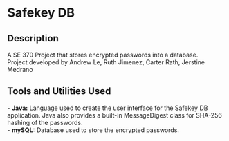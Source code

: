 <h1>Safekey DB</h1>

<h2>Description</h2>
A SE 370 Project that stores encrypted passwords into a database.<br>
Project developed by Andrew Le, Ruth Jimenez, Carter Rath, Jerstine Medrano


<br>

<h2>Tools and Utilities Used</h2>
- <b>Java:</b> Language used to create the user interface for the Safekey DB application. Java also provides a built-in MessageDigest class for SHA-256 hashing of the passwords. 
<br />
- <b>mySQL:</b> Database used to store the encrypted passwords.
<br />
